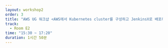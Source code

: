 ```yaml
---
layout: workshop2
order: 3
title: "AWS UG 워크샵 <AWS에서 Kubernetes cluster를 구성하고 JenkinsX로 배포하기>"
track:
  - Room E2
time: "15:30 ~ 17:20"
duration: 1시간 50분
---
```


